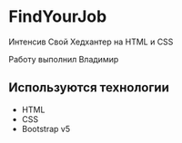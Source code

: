 # FindYourJob
Интенсив Свой Хедхантер на HTML и CSS

Работу выполнил Владимир

## Используются технологии
- HTML
- CSS
- Bootstrap v5
